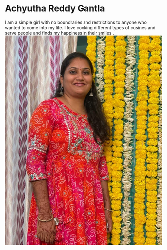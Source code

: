 # Achyutha Reddy Gantla
I am a simple girl with no boundraries and restrictions to anyone who wanted to come into my life. I love cooking different 
types of cusines and serve people and finds my happiness in their smiles .
![upload](AR.jpg)